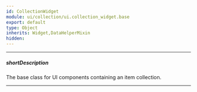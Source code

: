 ```yaml
---
id: CollectionWidget
module: ui/collection/ui.collection_widget.base
export: default
type: Object
inherits: Widget,DataHelperMixin
hidden: 
---
```

---
##### shortDescription
The base class for UI components containing an item collection.

---
